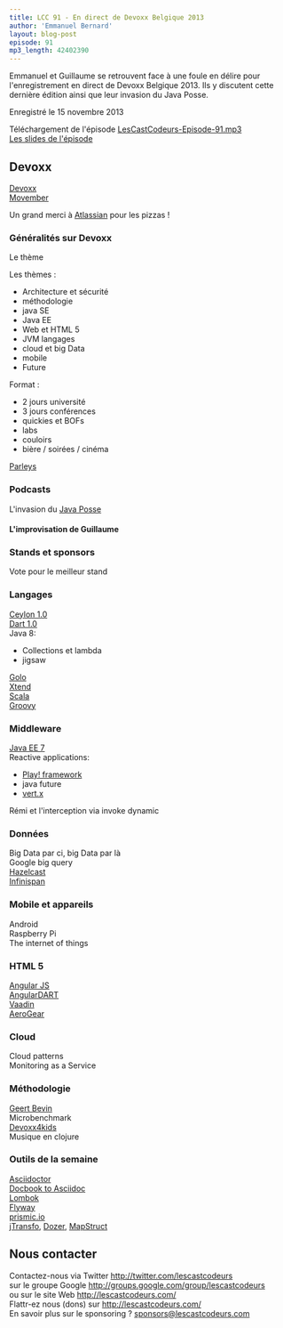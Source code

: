 ```yaml
---
title: LCC 91 - En direct de Devoxx Belgique 2013
author: 'Emmanuel Bernard'
layout: blog-post
episode: 91
mp3_length: 42402390
---
```


Emmanuel et Guillaume se retrouvent face à une foule en délire pour l'enregistrement en direct de Devoxx Belgique 2013.
Ils y discutent cette dernière édition ainsi que leur invasion du Java Posse.

Enregistré le 15 novembre 2013

Téléchargement de l'épisode [LesCastCodeurs-Episode-91.mp3](http://traffic.libsyn.com/lescastcodeurs/LesCastCodeurs-Episode-91.mp3)  
[Les slides de l'épisode](http://www.slideshare.net/emmanuelbernard/les-cast-codeurs-devoxx-belgique-2013)

## Devoxx

[Devoxx](http://www.devoxx.be/#/)  
[Movember](http://fr.movember.com)  

Un grand merci à [Atlassian](http://atlassian.fr) pour les pizzas !  

### Généralités sur Devoxx

Le thème

Les thèmes :

* Architecture et sécurité
* méthodologie
* java SE
* Java EE
* Web et HTML 5
* JVM langages
* cloud et big Data
* mobile
* Future<Devoxx>

Format :

* 2 jours université
* 3 jours conférences
* quickies et BOFs
* labs
* couloirs
* bière / soirées / cinéma

[Parleys](https://www.parleys.com/home)

###  Podcasts

L'invasion du [Java Posse](http://javaposse.com)

#### L'improvisation de Guillaume

###  Stands et sponsors

Vote pour le meilleur stand

### Langages

[Ceylon 1.0](http://ceylon-lang.org/blog/2013/11/12/ceylon-1/)  
[Dart 1.0](http://news.dartlang.org/2013/11/dart-10-stable-sdk-for-structured-web.html)  
Java 8:

* Collections et lambda
* jigsaw

[Golo](http://golo-lang.org)  
[Xtend](http://www.eclipse.org/xtend/)  
[Scala](http://scala-lang.org)  
[Groovy](http://groovy.codehaus.org)  

###  Middleware

[Java EE 7](http://www.oracle.com/technetwork/java/javaee/overview/index.html)  
Reactive applications:

* [Play! framework](http://www.playframework.com)
* java future
* [vert.x](http://vertx.io)

Rémi et l'interception via invoke dynamic  

###  Données

Big Data par ci, big Data par là  
Google big query  
[Hazelcast](http://www.hazelcast.com)  
[Infinispan](http://infinispan.org)  

### Mobile et appareils

Android  
Raspberry Pi  
The internet of things

### HTML 5

[Angular JS](http://angularjs.org)  
[AngularDART](http://blog.angulardart.org/2013/11/today-we-are-happy-to-share-with-you.html)  
[Vaadin](https://vaadin.com/home)  
[AeroGear](http://aerogear.org)  

### Cloud

Cloud patterns  
Monitoring as a Service  

### Méthodologie

[Geert Bevin](https://twitter.com/gbevin)  
Microbenchmark  
[Devoxx4kids](http://www.devoxx.com/display/4KIDS/Home)  
Musique en clojure  

###  Outils de la semaine

[Asciidoctor](http://asciidoctor.org)  
[Docbook to Asciidoc](https://github.com/emmanuelbernard/docbook2asciidoc)  
[Lombok](http://projectlombok.org)  
[Flyway](http://flywaydb.org)  
[prismic.io](https://prismic.io)  
[jTransfo](http://jtransfo.org), [Dozer](http://dozer.sourceforge.net), [MapStruct](http://mapstruct.org)

## Nous contacter

Contactez-nous via Twitter <http://twitter.com/lescastcodeurs>  
sur le groupe Google <http://groups.google.com/group/lescastcodeurs>  
ou sur le site Web <http://lescastcodeurs.com/>  
Flattr-ez nous (dons) sur <http://lescastcodeurs.com/>  
En savoir plus sur le sponsoring ? [sponsors@lescastcodeurs.com](mailto:sponsors@lescastcodeurs.com)
